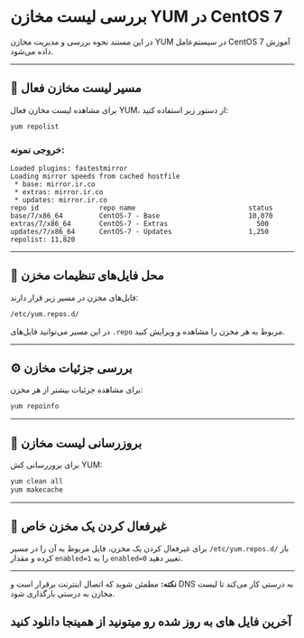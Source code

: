 
# بررسی لیست مخازن YUM در CentOS 7

در این مستند نحوه بررسی و مدیریت مخازن YUM در سیستم‌عامل CentOS 7 آموزش داده می‌شود.

---

## 🧭 مسیر لیست مخازن فعال

برای مشاهده لیست مخازن فعال YUM، از دستور زیر استفاده کنید:

```bash
yum repolist
```

### خروجی نمونه:

```text
Loaded plugins: fastestmirror
Loading mirror speeds from cached hostfile
 * base: mirror.ir.co
 * extras: mirror.ir.co
 * updates: mirror.ir.co
repo id               repo name                            status
base/7/x86_64         CentOS-7 - Base                      10,070
extras/7/x86_64       CentOS-7 - Extras                      500
updates/7/x86_64      CentOS-7 - Updates                   1,250
repolist: 11,820
```

---

## 📁 محل فایل‌های تنظیمات مخزن

فایل‌های مخزن در مسیر زیر قرار دارند:

```bash
/etc/yum.repos.d/
```

در این مسیر می‌توانید فایل‌های `.repo` مربوط به هر مخزن را مشاهده و ویرایش کنید.

---

## ⚙️ بررسی جزئیات مخازن

برای مشاهده جزئیات بیشتر از هر مخزن:

```bash
yum repoinfo
```

---

## 🔄 بروزرسانی لیست مخازن

برای بروزرسانی کش YUM:

```bash
yum clean all
yum makecache
```

---

## 🚫 غیرفعال کردن یک مخزن خاص

برای غیرفعال کردن یک مخزن، فایل مربوط به آن را در مسیر `/etc/yum.repos.d/` باز کرده و مقدار `enabled=1` را به `enabled=0` تغییر دهید.

---

**نکته:** مطمئن شوید که اتصال اینترنت برقرار است و DNS به درستی کار می‌کند تا لیست مخازن به درستی بارگذاری شود.

## آخرین فایل های به روز شده رو میتونید از همینجا دانلود کنید
